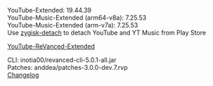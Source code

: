 YouTube-Extended: 19.44.39  
YouTube-Music-Extended (arm64-v8a): 7.25.53  
YouTube-Music-Extended (arm-v7a): 7.25.53  
Use [zygisk-detach](https://github.com/j-hc/zygisk-detach) to detach YouTube and YT Music from Play Store  

[YouTube-ReVanced-Extended](https://github.com/MANCrimSon/YouTube-ReVanced-Extended)
  
CLI: inotia00/revanced-cli-5.0.1-all.jar  
Patches: anddea/patches-3.0.0-dev.7.rvp  
[Changelog](https://github.com/anddea/revanced-patches/releases/tag/v3.0.0-dev.7)  
